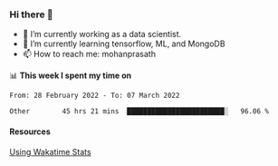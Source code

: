### Hi there 👋

- 🔭 I’m currently working as a data scientist.
- 🌱 I’m currently learning tensorflow, ML, and MongoDB
- 📫 How to reach me: mohanprasath

📊 **This week I spent my time on**
<!--START_SECTION:waka-->

```text
From: 28 February 2022 - To: 07 March 2022

Other        45 hrs 21 mins  ████████████████████████░   96.06 %
```

<!--END_SECTION:waka-->

#### Resources
[Using Wakatime Stats](https://github.com/marketplace/actions/waka-readme)
